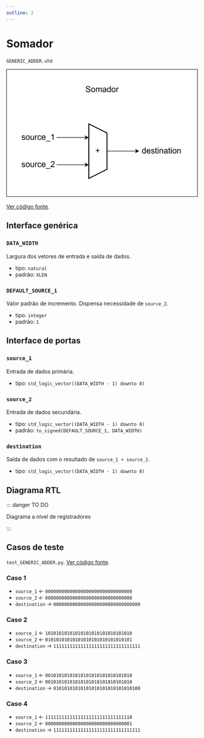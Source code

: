```yaml
---
outline: 2
---
```


# Somador

`GENERIC_ADDER.vhd`

![Diagrama de portas do somador](../../public/images/referencia/componentes/generic_adder.drawio.svg)

[Ver código fonte](https://github.com/pfeinsper/24a-CTI-RISCV/blob/main/src/GENERIC_ADDER.vhd).

## Interface genérica

### `DATA_WIDTH`

Largura dos vetores de entrada e saída de dados.

- tipo: `natural`
- padrão: `XLEN`

### `DEFAULT_SOURCE_1`

Valor padrão de incremento. Dispensa necessidade de `source_2`.

- tipo: `integer`
- padrão: `1`

## Interface de portas

### `source_1`

Entrada de dados primária.

- tipo: `std_logic_vector((DATA_WIDTH - 1) downto 0)`

### `source_2`

Entrada de dados secundária.

- tipo: `std_logic_vector((DATA_WIDTH - 1) downto 0)`
- padrão: `to_signed(DEFAULT_SOURCE_1, DATA_WIDTH)`

### `destination`

Saída de dados com o resultado de `source_1 + source_2`.

- tipo: `std_logic_vector((DATA_WIDTH - 1) downto 0)`

## Diagrama RTL

::: danger TO DO

Diagrama a nível de registradores

:::

## Casos de teste

`test_GENERIC_ADDER.py`.
[Ver código fonte](https://github.com/pfeinsper/24a-CTI-RISCV/blob/main/test/test_GENERIC_ADDER.py).

### Caso 1 <Badge type="info" text="Lógica combinacional" />

- `source_1` &larr; `00000000000000000000000000000000`
- `source_2` &larr; `00000000000000000000000000000000`
- `destination` &rarr; `00000000000000000000000000000000`

### Caso 2 <Badge type="info" text="Lógica combinacional" />

- `source_1` &larr; `10101010101010101010101010101010`
- `source_2` &larr; `01010101010101010101010101010101`
- `destination` &rarr; `11111111111111111111111111111111`

### Caso 3 <Badge type="info" text="Lógica combinacional" />

- `source_1` &larr; `00101010101010101010101010101010`
- `source_2` &larr; `00101010101010101010101010101010`
- `destination` &rarr; `01010101010101010101010101010100`

### Caso 4 <Badge type="info" text="Lógica combinacional" />

- `source_1` &larr; `11111111111111111111111111111110`
- `source_2` &larr; `00000000000000000000000000000001`
- `destination` &rarr; `11111111111111111111111111111111`
